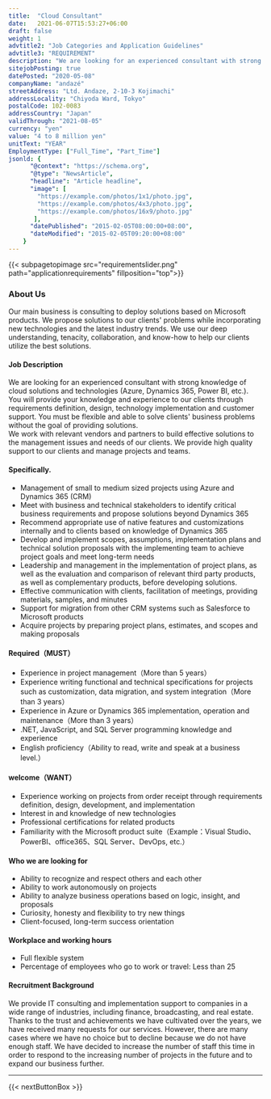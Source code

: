 ```yaml
---
title:  "Cloud Consultant"
date:   2021-06-07T15:53:27+06:00
draft: false
weight: 1
advtitle2: "Job Categories and Application Guidelines"
advtitle3: "REQUIREMENT"
description: "We are looking for an experienced consultant with strong knowledge of Microsoft Cloud solutions and technologies (Azure, Dynamics 365, Power BI, etc.). You will provide your knowledge and experience to our clients through requirements definition, design, technology implementation and customer support. You must be flexible and able to solve clients' business problems without the goal of providing solutions.  Provides high quality support to clients and manages projects and teams."
sitejobPosting: true
datePosted: "2020-05-08"
companyName: "andazé"
streetAddress: "Ltd. Andaze, 2-10-3 Kojimachi"
addressLocality: "Chiyoda Ward, Tokyo"
postalCode: 102-0083
addressCountry: "Japan"
validThrough: "2021-08-05"
currency: "yen"
value: "4 to 8 million yen"
unitText: "YEAR"
EmploymentType: ["Full_Time", "Part_Time"]
jsonld: {
      "@context": "https://schema.org",
      "@type": "NewsArticle",
      "headline": "Article headline",
      "image": [
        "https://example.com/photos/1x1/photo.jpg",
        "https://example.com/photos/4x3/photo.jpg",
        "https://example.com/photos/16x9/photo.jpg"
       ],
      "datePublished": "2015-02-05T08:00:00+08:00",
      "dateModified": "2015-02-05T09:20:00+08:00"
    }
---
```

{{< subpagetopimage src="requirementslider.png" path="applicationrequirements" fillposition="top">}}

### About Us

Our main business is consulting to deploy solutions based on Microsoft products. We propose solutions to our clients' problems while incorporating new technologies and the latest industry trends. We use our deep understanding, tenacity, collaboration, and know-how to help our clients utilize the best solutions.

#### Job Description

We are looking for an experienced consultant with strong knowledge of cloud solutions and technologies (Azure, Dynamics 365, Power BI, etc.). You will provide your knowledge and experience to our clients through requirements definition, design, technology implementation and customer support. You must be flexible and able to solve clients' business problems without the goal of providing solutions.    
We work with relevant vendors and partners to build effective solutions to the management issues and needs of our clients. We provide high quality support to our clients and manage projects and teams.

#### Specifically.

- Management of small to medium sized projects using Azure and Dynamics 365 (CRM)  
- Meet with business and technical stakeholders to identify critical business requirements and propose solutions beyond Dynamics 365  
- Recommend appropriate use of native features and customizations internally and to clients based on knowledge of Dynamics 365  
- Develop and implement scopes, assumptions, implementation plans and technical solution proposals with the implementing team to achieve project goals and meet long-term needs  
- Leadership and management in the implementation of project plans, as well as the evaluation and comparison of relevant third party products, as well as complementary products, before developing solutions.  
- Effective communication with clients, facilitation of meetings, providing materials, samples, and minutes  
- Support for migration from other CRM systems such as Salesforce to Microsoft products  
- Acquire projects by preparing project plans, estimates, and scopes and making proposals

#### Required（MUST）

- Experience in project management（More than 5 years）  
- Experience writing functional and technical specifications for projects such as customization, data migration, and system integration（More than 3 years）  
- Experience in Azure or Dynamics 365 implementation, operation and maintenance（More than 3 years）  
- .NET, JavaScript, and SQL Server programming knowledge and experience  
- English proficiency（Ability to read, write and speak at a business level.）

#### welcome（WANT）

- Experience working on projects from order receipt through requirements definition, design, development, and implementation  
- Interest in and knowledge of new technologies  
- Professional certifications for related products  
- Familiarity with the Microsoft product suite（Example：Visual Studio、PowerBI、office365、SQL Server、DevOps, etc.）

#### Who we are looking for

- Ability to recognize and respect others and each other  
- Ability to work autonomously on projects  
- Ability to analyze business operations based on logic, insight, and proposals  
- Curiosity, honesty and flexibility to try new things  
- Client-focused, long-term success orientation

#### Workplace and working hours

- Full flexible system  
- Percentage of employees who go to work or travel: Less than 25

#### Recruitment Background

We provide IT consulting and implementation support to companies in a wide range of industries, including finance, broadcasting, and real estate. Thanks to the trust and achievements we have cultivated over the years, we have received many requests for our services. However, there are many cases where we have no choice but to decline because we do not have enough staff. We have decided to increase the number of staff this time in order to respond to the increasing number of projects in the future and to expand our business further.

---

{{< nextButtonBox >}}
